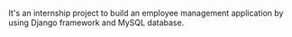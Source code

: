 It's an internship project to build an employee management application 
by using Django framework and MySQL database.